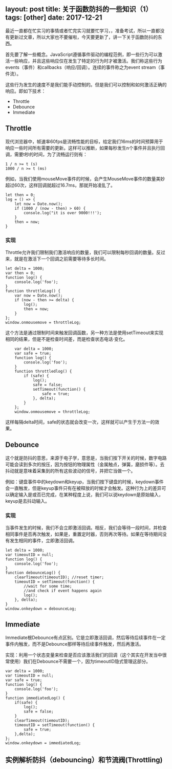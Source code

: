 layout: post
title: 关于函数防抖的一些知识（1）
tags: [other]
date: 2017-12-21
---

最近一直都在忙实习的事情或者忙完实习就要忙学习，，准备考试，所以一直都没有更新过文章，所以大家也不要催啦，今天要更新了，讲一下关于函数防抖的东西。

首先要了解一些概念。JavaScript遵循事件驱动的编程范例，即一些行为可以激活一些响应，并且这些响应仅在发生了特定的行为时才被激活。我们称这些行为events（事件）和callbacks（响应/回调）。连续的事件称之为event stream（事件流）。

这些行为发生的速度不是我们能手动控制的。但是我们可以控制和如何激活正确的响应。即如下技术：

- Throttle
- Debounce
- Immediate

## Throttle 

现代浏览器中，帧速率60fps是流畅性能的目标，给定我们16ms的时间预算用于响应一些时间所有需要的更新。这样可以推断，如果每秒发生n个事件并且执行回调，需要t秒的时间，为了流畅运行则有：

    1 / n >= t (s)
    1000 / n >= t (ms)

例如，当我们使用mouseMove事件的时候，会产生MouseMove事件的数量美妙超过60次，这样回调就超过16.7ms，那就开始凌乱了。

    let then = 0;
    log = () => {
        let now = Date.now();
        if (1000 / (now - then) > 60) {
            console.log("it is over 9000!!!');
        }
        then = now;
    }

### 实现

Throttle允许我们限制我们激活响应的数量，我们可以限制每秒回调的数量。反过来，就是在激活下一个回调之前需要等待多长时间。

    let delta = 1000;
    var then = 0;
    function log() {
        console.log('foo');
    }
    function throttleLog() {
        var now = Date.now();
        if (now - then >= delta) {
            log();
            then = now;
        }
    };
    window.onmousemove = throttleLog;

这个方法是通过限制时间来触发回调函数，另一种方法是使用setTimeout来实现相同的结果，但是不是检查时间差，而是检查状态电话·变化。

        var delta = 1000;
        var safe = true;
        function log() {
            console.log('foo');
        }
        function throttledlog() {
            if (safe) {
                log();
                safe = false;
                setTimeout(function() {
                    safe = true;
                }, delta);
            }
        };
        window.onmousemove = throttleLog;

这样每隔delta时间，safe的状态就会改变一次，这样就可以产生于方法一的效果。

## Debounce

这个就是防抖的意思，来源于电子学，意思是，当我们按下开关的时候，数字电路可能会读到多次的按压，因为按钮的物理属性（金属触点，弹簧，磨损件等）。去抖动就是意味着采集到的所有这些波动的信号，并把它当做一个。

例如：键盘事件中的keydown和keyup，当我们按下键盘的时候，keydown事件会一直触发，但是keyup事件只有在被释放的时候才会触发。这种行为上的差异可以确定输入是或否已完成，在某种程度上说，我们可以说keydown是原始输入，keyup是去抖动输入。

### 实现

当事件发生的时候，我们不会立即激活回调。相反，我们会等待一段时间，并检查相同事件是否再次触发，如果是，重置定时器，否则再次等待。如果在等待期间没有发生相同的事件，立即激活回调。

    let delta = 1000;
    var timeoutID = null;
    function log() {
        console.log('foo');
    }
    function debounceLog() {
        clearTimeout(timeoutID); //reset timer;
        timeoutID = setTimeout(function() {
            //wait for some time;
            //and check if event happens again
            log();
        }, delta);
    }
    window.onkeydown = debounceLog;

## Immediate 

Immediate根Debounce有点区别。它是立即激活回调，然后等待后续事件在一定事件内触发，而不是Debounce那样等待后续事件触发，然后再激活。

实现：利用一个状态变量来检查是否应该激活我们的回调（这个其实在开发当中很常使用）我们在Debounce不需要一个，因为timeoutID隐式管理这部分。

    var delta = 1000;
    var timeoutID = null;
    var safe = true;
    function log() {
        console.log('foo');
    }
    function immediatedLog() {
        if(safe) {
            log();
            safe = false;
        }
        clearTimeout(tiemoutID);
        timeoutID = setTimeout(function() {
            safe = true;
        },delta);
    };
    window.onkeydown = immediatedLog;

## 实例解析防抖（debouncing）和节流阀(Throttling)


